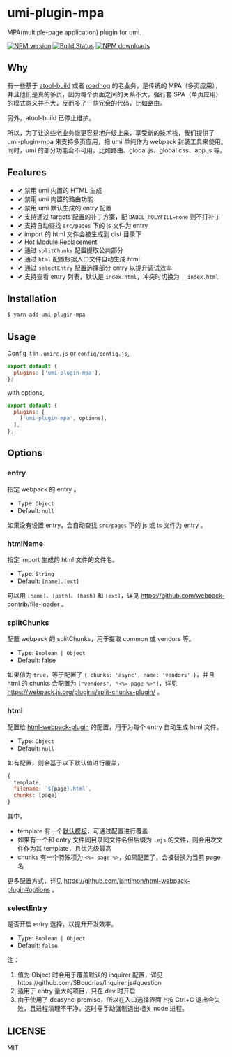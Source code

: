# umi-plugin-mpa

MPA(multiple-page application) plugin for umi.

[![NPM version](https://img.shields.io/npm/v/umi-plugin-mpa.svg?style=flat)](https://npmjs.org/package/umi-plugin-mpa)
[![Build Status](https://img.shields.io/travis/umijs/umi-plugin-mpa.svg?style=flat)](https://travis-ci.org/umijs/umi-plugin-mpa)
[![NPM downloads](http://img.shields.io/npm/dm/umi-plugin-mpa.svg?style=flat)](https://npmjs.org/package/umi-plugin-mpa)

## Why

有一些基于 [atool-build](https://github.com/ant-tool/atool-build) 或者 [roadhog](https://github.com/sorrycc/roadhog) 的老业务，是传统的 MPA（多页应用），并且他们是真的多页，因为每个页面之间的关系不大，强行套 SPA（单页应用）的模式意义并不大，反而多了一些冗余的代码，比如路由。

另外，atool-build 已停止维护。

所以，为了让这些老业务能更容易地升级上来，享受新的技术栈，我们提供了 umi-plugin-mpa 来支持多页应用，把 umi 单纯作为 webpack 封装工具来使用。同时，umi 的部分功能会不可用，比如路由、global.js、global.css、app.js 等。

## Features

* ✔︎ 禁用 umi 内置的 HTML 生成
* ✔︎ 禁用 umi 内置的路由功能
* ✔︎ 禁用 umi 默认生成的 entry 配置
* ✔︎ 支持通过 targets 配置的补丁方案，配 `BABEL_POLYFILL=none` 则不打补丁
* ✔︎ 支持自动查找 `src/pages` 下的 js 文件为 entry
* ✔︎ import 的 html 文件会被生成到 dist 目录下
* ✔︎ Hot Module Replacement
* ✔︎ 通过 `splitChunks` 配置提取公共部分
* ✔︎ 通过 `html` 配置根据入口文件自动生成 html
* ✔︎ 通过 `selectEntry` 配置选择部分 entry 以提升调试效率
* ✔︎ 支持查看 entry 列表，默认是 `index.html`，冲突时切换为 `__index.html`

## Installation

```bash
$ yarn add umi-plugin-mpa
```

## Usage

Config it in `.umirc.js` or `config/config.js`,

```js
export default {
  plugins: ['umi-plugin-mpa'],
};
```

with options,

```js
export default {
  plugins: [
    ['umi-plugin-mpa', options],
  ],
};
```

## Options

### entry

指定 webpack 的 entry 。

* Type: `Object`
* Default: `null`

如果没有设置 entry，会自动查找 `src/pages` 下的 js 或 ts 文件为 entry 。 

### htmlName

指定 import 生成的 html 文件的文件名。

* Type: `String`
* Default: `[name].[ext]`

可以用 `[name]`、`[path]`、`[hash]` 和 `[ext]`，详见 https://github.com/webpack-contrib/file-loader 。

### splitChunks

配置 webpack 的 splitChunks，用于提取 common 或 vendors 等。

* Type: `Boolean | Object`
* Default: false

如果值为 `true`，等于配置了 `{ chunks: 'async', name: 'vendors' }`，并且 html 的 chunks 会配置为 `["vendors", "<%= page %>"]`，详见 https://webpack.js.org/plugins/split-chunks-plugin/ 。

### html

配置给 [html-webpack-plugin](https://github.com/jantimon/html-webpack-plugin) 的配置，用于为每个 entry 自动生成 html 文件。

* Type: `Object`
* Default: `null`

如有配置，则会基于以下默认值进行覆盖，

```js
{
  template,
  filename: `${page}.html`,
  chunks: [page]
}
```

其中，

* template 有一个[默认模板](http://github.com/umijs/umi-plugin-mpa/tree/master/templates/document.ejs)，可通过配置进行覆盖
* 如果有一个和 entry 文件同目录同文件名但后缀为 `.ejs` 的文件，则会用次文件作为其 template，且优先级最高
* chunks 有一个特殊项为 `<%= page %>`，如果配置了，会被替换为当前 page 名

更多配置方式，详见 https://github.com/jantimon/html-webpack-plugin#options 。

### selectEntry

是否开启 entry 选择，以提升开发效率。

* Type: `Boolean | Object`
* Default: `false`

注：

1. 值为 Object 时会用于覆盖默认的 inquirer 配置，详见https://github.com/SBoudrias/Inquirer.js#question
2. 适用于 entry 量大的项目，只在 dev 时开启
3. 由于使用了 deasync-promise，所以在入口选择界面上按 Ctrl+C 退出会失败，且进程清理不干净。这时需手动强制退出相关 node 进程。

## LICENSE

MIT
